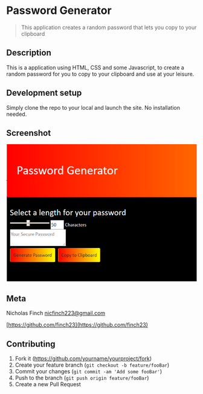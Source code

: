 # Password Generator
> This application creates a random password that lets you copy to your clipboard


## Description

This is a application using HTML, CSS and some Javascript, to create a random password for you to copy to your clipboard and use at your leisure.

## Development setup

Simply clone the repo to your local and launch the site. No installation needed.

## Screenshot
<img src='./Screenshots/Capture.PNG'>

## Meta

Nicholas Finch
nicfinch223@gmail.com


[https://github.com/finch23](https://github.com/finch23)

## Contributing

1. Fork it (<https://github.com/yourname/yourproject/fork>)
2. Create your feature branch (`git checkout -b feature/fooBar`)
3. Commit your changes (`git commit -am 'Add some fooBar'`)
4. Push to the branch (`git push origin feature/fooBar`)
5. Create a new Pull Request
